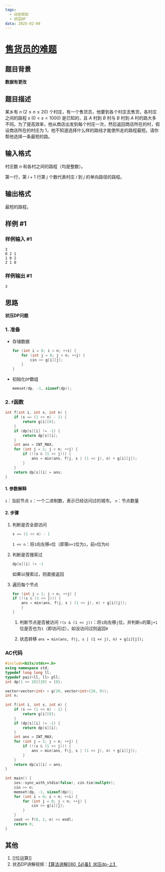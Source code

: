 ```yaml
---
tags:
  - 动态规划
  - 状压DP
data: 2025-02-08
---
```

# [售货员的难题](https://www.luogu.com.cn/problem/P1171)

## 题目背景

**数据有更改**

## 题目描述

某乡有 $n\ (2\le n\le 20)$ 个村庄，有一个售货员，他要到各个村庄去售货，各村庄之间的路程 $s\ (0<s<1000)$ 是已知的，且 $A$ 村到 $B$ 村与 $B$ 村到 $A$ 村的路大多不同。为了提高效率，他从商店出发到每个村庄一次，然后返回商店所在的村，假设商店所在的村庄为 $1$，他不知道选择什么样的路线才能使所走的路程最短。请你帮他选择一条最短的路。

## 输入格式

村庄数 $n$ 和各村之间的路程（均是整数）。

第一行，第 $i+1$ 行第 $j$ 个数代表村庄 $i$ 到 $j$ 的单向路径的路程。

## 输出格式

最短的路程。

## 样例 #1

### 样例输入 #1

```
3
0 2 1
1 0 2
2 1 0
```

### 样例输出 #1

```
3
```
## 思路
**状压DP问题**
### 1. 准备
- 存储数据
	```cpp
	for (int i = 0; i < n; ++i) {  
		for (int j = 0; j < n; ++j) {  
			cin >> g[i][j];  
		}  
	}  
	```
- 初始化`DP`数组
	```cpp
	memset(dp, -1, sizeof(dp)); 
	```
### 2.  `f`函数
```cpp
int f(int i, int s, int n) {  
    if (s == (1 << n) - 1) {  
        return g[i][0];  
    }  
    if (dp[s][i] != -1) {  
        return dp[s][i];  
    }  
    int ans = INT_MAX;  
    for (int j = 1; j < n; ++j) {  
        if (!(s & (1 << j))) {  
            ans = min(ans, f(j, s | (1 << j), n) + g[i][j]);  
        }  
    }  
    return dp[s][i] = ans;  
} 
```
#### 1. 参数解释
`i`：当前节点
`s`：一个二进制数，表示已经访问过的城市。
`n`：节点数量
#### 2. 步骤
1. 判断是否全部访问
	```cpp
	s == (1 << n) - 1
	```
	
	`1 << n`：将`1`向左移`n`位（即第`n+1`位为`1`，前`n`位为`0`）
	
2. 判断是否搜索过
	```cpp
	dp[s][i] != -1
	```
	
	如果以搜索过，则直接返回
	
3. 遍历每个节点
	```cpp
	for (int j = 1; j < n; ++j) {  
	if (!(s & (1 << j))) {  
		ans = min(ans, f(j, s | (1 << j), n) + g[i][j]);  
		}  
	} 
	```
	
	1. 判断节点是否被访问
		`!(s & (1 << j))`：将`1`向左移`j`位，并判断`s`的第`j+1`位是否也为`1`（即访问过），如没访问过则返回`0`

	2. 状态转移
		`ans = min(ans, f(j, s | (1 << j), n) + g[i][j]);`

### AC代码
```cpp
#include<bits/stdc++.h>  
using namespace std;  
typedef long long ll;  
typedef pair<ll, ll> pll;  
int dp[1 << 20][20] = {0};  
  
vector<vector<int> > g(20, vector<int>(20, 0));  
int n;  
  
int f(int i, int s, int n) {  
    if (s == (1 << n) - 1) {  
        return g[i][0];  
    }  
    if (dp[s][i] != -1) {  
        return dp[s][i];  
    }  
    int ans = INT_MAX;  
    for (int j = 1; j < n; ++j) {  
        if (!(s & (1 << j))) {  
            ans = min(ans, f(j, s | (1 << j), n) + g[i][j]);  
        }  
    }  
    return dp[s][i] = ans;  
}  
  
int main() {  
    ios::sync_with_stdio(false), cin.tie(nullptr);  
    cin >> n;  
    memset(dp, -1, sizeof(dp));  
    for (int i = 0; i < n; ++i) {  
        for (int j = 0; j < n; ++j) {  
            cin >> g[i][j];  
        }  
    }  
    cout << f(0, 1, n) << endl;  
    return 0;  
}
```

## 其他
1. [[位运算]]
2.  状态DP讲解视频：[【算法讲解080【必备】状压dp-上】]( https://www.bilibili.com/video/BV15a4y1o7NA/?share_source=copy_web&vd_source=ccf378b59fbe1d438fb547cee95f8e7a)